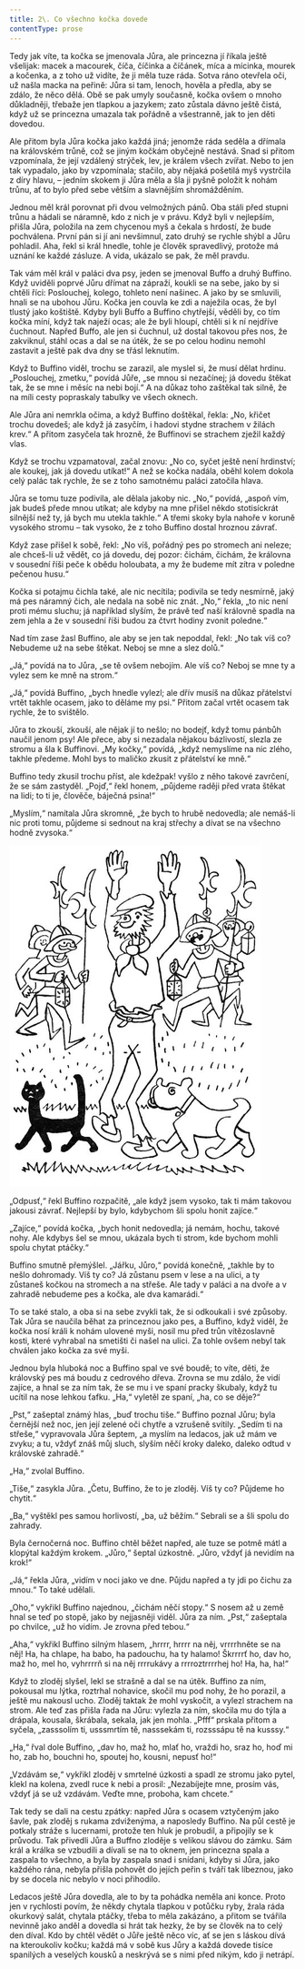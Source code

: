 ```yaml
---
title: 2\. Co všechno kočka dovede
contentType: prose
---
```


<section>

Tedy jak víte, ta kočka se jmenovala Jůra, ale princezna jí říkala ještě všelijak: macek a macourek, číča, číčinka a číčánek, míca a mícinka, mourek a kočenka, a z toho už vidíte, že ji měla tuze ráda. Sotva ráno otevřela oči, už našla macka na peřině: Jůra si tam, lenoch, hověla a předla, aby se zdálo, že něco dělá. Obě se pak umyly současně, kočka ovšem o mnoho důkladněji, třebaže jen tlapkou a jazykem; zato zůstala dávno ještě čistá, když už se princezna umazala tak pořádně a všestranně, jak to jen děti dovedou.

</section>

<section>

Ale přitom byla Jůra kočka jako každá jiná; jenomže ráda seděla a dřímala na královském trůně, což se jiným kočkám obyčejně nestává. Snad si přitom vzpomínala, že její vzdálený strýček, lev, je králem všech zvířat. Nebo to jen tak vypadalo, jako by vzpomínala; stačilo, aby nějaká pošetilá myš vystrčila z díry hlavu, – jedním skokem ji Jůra měla a šla ji pyšně položit k nohám trůnu, ať to bylo před sebe větším a slavnějším shromážděním.

Jednou měl král porovnat při dvou velmožných pánů. Oba stáli před stupni trůnu a hádali se náramně, kdo z nich je v právu. Když byli v nejlepším, přišla Jůra, položila na zem chycenou myš a čekala s hrdostí, že bude pochválena. První pán si jí ani nevšimnul, zato druhý se rychle shýbl a Jůru pohladil. Aha, řekl si král hnedle, tohle je člověk spravedlivý, protože má uznání ke každé zásluze. A vida, ukázalo se pak, že měl pravdu.

Tak vám měl král v paláci dva psy, jeden se jmenoval Buffo a druhý Buffino. Když uviděli poprvé Jůru dřímat na zápraží, koukli se na sebe, jako by si chtěli říci: Poslouchej, kolego, tohleto není našinec. A jako by se smluvili, hnali se na ubohou Jůru. Kočka jen couvla ke zdi a naježila ocas, že byl tlustý jako koštiště. Kdyby byli Buffo a Buffino chytřejší, věděli by, co tím kočka míní, když tak naježí ocas; ale že byli hloupí, chtěli si k ní nejdříve čuchnout. Napřed Buffo, ale jen si čuchnul, už dostal takovou přes nos, že zakviknul, stáhl ocas a dal se na útěk, že se po celou hodinu nemohl zastavit a ještě pak dva dny se třásl leknutím.

Když to Buffino viděl, trochu se zarazil, ale myslel si, že musí dělat hrdinu. „Poslouchej, zmetku,“ povídá Jůře, „se mnou si nezačínej; já dovedu štěkat tak, že se mne i měsíc na nebi bojí.“ A na důkaz toho zaštěkal tak silně, že na míli cesty popraskaly tabulky ve všech oknech.

Ale Jůra ani nemrkla očima, a když Buffino doštěkal, řekla: „No, křičet trochu dovedeš; ale když já zasyčím, i hadovi stydne strachem v žilách krev.“ A přitom zasyčela tak hrozně, že Buffinovi se strachem zježil každý vlas.

Když se trochu vzpamatoval, začal znovu: „No co, syčet ještě není hrdinství; ale koukej, jak já dovedu utíkat!“ A než se kočka nadála, oběhl kolem dokola celý palác tak rychle, že se z toho samotnému paláci zatočila hlava.

Jůra se tomu tuze podivila, ale dělala jakoby nic. „No,“ povídá, „aspoň vím, jak budeš přede mnou utíkat; ale kdyby na mne přišel někdo stotisíckrát silnější než ty, já bych mu utekla takhle.“ A třemi skoky byla nahoře v koruně vysokého stromu – tak vysoko, že z toho Buffino dostal hroznou závrať.

Když zase přišel k sobě, řekl: „No víš, pořádný pes po stromech ani neleze; ale chceš-li už vědět, co já dovedu, dej pozor: čichám, čichám, že královna v sousední říši peče k obědu holoubata, a my že budeme mít zítra v poledne pečenou husu.“

Kočka si potajmu čichla také, ale nic necítila; podivila se tedy nesmírně, jaký má pes náramný čich, ale nedala na sobě nic znát. „No,“ řekla, „to nic není proti mému sluchu; já například slyším, že právě teď naší královně spadla na zem jehla a že v sousední říši budou za čtvrt hodiny zvonit poledne.“

Nad tím zase žasl Buffino, ale aby se jen tak nepoddal, řekl: „No tak víš co? Nebudeme už na sebe štěkat. Neboj se mne a slez dolů.“

„Já,“ povídá na to Jůra, „se tě ovšem nebojím. Ale víš co? Neboj se mne ty a vylez sem ke mně na strom.“

„Já,“ povídá Buffino, „bych hnedle vylezl; ale dřív musíš na důkaz přátelství vrtět takhle ocasem, jako to děláme my psi.“ Přitom začal vrtět ocasem tak rychle, že to svištělo.

Jůra to zkouší, zkouší, ale nějak jí to nešlo; no bodejť, když tomu pánbůh naučil jenom psy! Ale přece, aby si nezadala nějakou bázlivostí, slezla ze stromu a šla k Buffinovi. „My kočky,“ povídá, „když nemyslíme na nic zlého, takhle předeme. Mohl bys to maličko zkusit z přátelství ke mně.“

Buffino tedy zkusil trochu příst, ale kdežpak! vyšlo z něho takové zavrčení, že se sám zastyděl. „Pojď,“ řekl honem, „půjdeme raději před vrata štěkat na lidi; to ti je, člověče, báječná psina!“

„Myslím,“ namítala Jůra skromně, „že bych to hrubě nedovedla; ale nemáš-li nic proti tomu, půjdeme si sednout na kraj střechy a dívat se na všechno hodně zvysoka.“

</section>


<section>

![devatero_pohadek_002](./resources/devatero_pohadek_002.jpg)

</section>

<section>

„Odpusť,“ řekl Buffino rozpačitě, „ale když jsem vysoko, tak ti mám takovou jakousi závrať. Nejlepší by bylo, kdybychom šli spolu honit zajíce.“

„Zajíce,“ povídá kočka, „bych honit nedovedla; já nemám, hochu, takové nohy. Ale kdybys šel se mnou, ukázala bych ti strom, kde bychom mohli spolu chytat ptáčky.“

Buffino smutně přemýšlel. „Jářku, Jůro,“ povídá konečně, „takhle by to nešlo dohromady. Víš ty co? Já zůstanu psem v lese a na ulici, a ty zůstaneš kočkou na stromech a na střeše. Ale tady v paláci a na dvoře a v zahradě nebudeme pes a kočka, ale dva kamarádi.“

To se také stalo, a oba si na sebe zvykli tak, že si odkoukali i své způsoby. Tak Jůra se naučila běhat za princeznou jako pes, a Buffino, když viděl, že kočka nosí králi k nohám ulovené myši, nosil mu před trůn vítězoslavně kosti, které vyhrabal na smetišti či našel na ulici. Za tohle ovšem nebyl tak chválen jako kočka za své myši.

Jednou byla hluboká noc a Buffino spal ve své boudě; to víte, děti, že královský pes má boudu z cedrového dřeva. Zrovna se mu zdálo, že vidí zajíce, a hnal se za ním tak, že se mu i ve spaní pracky škubaly, když tu ucítil na nose lehkou ťafku. „Ha,“ vyletěl ze spaní, „ha, co se děje?“

„Pst,“ zašeptal známý hlas, „buď trochu tiše.“ Buffino poznal Jůru; byla černější než noc, jen její zelené oči chytře a vzrušeně svítily. „Sedím ti na střeše,“ vypravovala Jůra šeptem, „a myslím na ledacos, jak už mám ve zvyku; a tu, vždyť znáš můj sluch, slyším něčí kroky daleko, daleko odtud v královské zahradě.“

„Ha,“ zvolal Buffino.

„Tiše,“ zasykla Jůra. „Četu, Buffino, že to je zloděj. Víš ty co? Půjdeme ho chytit.“

„Ba,“ vyštěkl pes samou horlivostí, „ba, už běžím.“ Sebrali se a šli spolu do zahrady.

Byla černočerná noc. Buffino chtěl běžet napřed, ale tuze se potmě mátl a klopýtal každým krokem. „Jůro,“ šeptal úzkostně. „Jůro, vždyť já nevidím na krok!“

„Já,“ řekla Jůra, „vidím v noci jako ve dne. Půjdu napřed a ty jdi po čichu za mnou.“ To také udělali.

„Oho,“ vykřikl Buffino najednou, „čichám něčí stopy.“ S nosem až u země hnal se teď po stopě, jako by nejjasněji viděl. Jůra za ním. „Pst,“ zašeptala po chvilce, „už ho vidím. Je zrovna před tebou.“

„Aha,“ vykřikl Buffino silným hlasem, „hrrrr, hrrrr na něj, vrrrrhněte se na něj! Ha, ha chlape, ha babo, ha padouchu, ha ty halamo! Škrrrrť ho, dav ho, maž ho, mel ho, vyhrrrrň si na něj rrrrukávy a rrrroztrrrrhej ho! Ha, ha, ha!“

Když to zloděj slyšel, lekl se strašně a dal se na útěk. Buffino za ním, pokousal mu lýtka, roztrhal nohavice, skočil mu pod nohy, že ho porazil, a ještě mu nakousl ucho. Zloděj taktak že mohl vyskočit, a vylezl strachem na strom. Ale teď zas přišla řada na Jůru: vylezla za ním, skočila mu do týla a drápala, kousala, škrábala, sekala, jak jen mohla. „Pfff“ prskala přitom a syčela, „zasssolím ti, usssmrtím tě, nasssekám ti, rozsssápu tě na kusssy.“

„Ha,“ řval dole Buffino, „dav ho, maž ho, mlať ho, vraždi ho, sraz ho, hoď mi ho, zab ho, bouchni ho, spoutej ho, kousni, nepusť ho!“

„Vzdávám se,“ vykřikl zloděj v smrtelné úzkosti a spadl ze stromu jako pytel, klekl na kolena, zvedl ruce k nebi a prosil: „Nezabíjejte mne, prosím vás, vždyť já se už vzdávám. Veďte mne, proboha, kam chcete.“

Tak tedy se dali na cestu zpátky: napřed Jůra s ocasem vztyčeným jako šavle, pak zloděj s rukama zdviženýma, a naposledy Buffino. Na půl cestě je potkaly stráže s lucernami, protože ten hluk je probudil, a připojily se k průvodu. Tak přivedli Jůra a Buffno zloděje s velikou slávou do zámku. Sám král a králka se vzbudili a dívali se na to oknem, jen princezna spala a zaspala to všechno, a byla by zaspala snad i snídani, kdyby si Jůra, jako každého rána, nebyla přišla pohovět do jejích peřin s tváří tak líbeznou, jako by se docela nic nebylo v noci přihodilo.

Ledacos ještě Jůra dovedla, ale to by ta pohádka neměla ani konce. Proto jen v rychlosti povím, že někdy chytala tlapkou v potůčku ryby, žrala ráda okurkový salát, chytala ptáčky, třeba to měla zakázáno, a přitom se tvářila nevinně jako anděl a dovedla si hrát tak hezky, že by se člověk na to celý den díval. Kdo by chtěl vědět o Jůře ještě něco víc, ať se jen s láskou dívá na kteroukoliv kočku; každá má v sobě kus Jůry a každá dovede tisíce spanilých a veselých kousků a neskrývá se s nimi před nikým, kdo ji netrápí.

</section>
